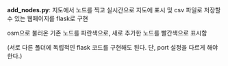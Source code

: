 **add_nodes.py**:
지도에서 노드를 찍고 실시간으로 지도에 표시 및 csv 파일로 저장할 수 있는 웹페이지를 flask로 구현

osm으로 불러온 기존 노드를 파란색으로, 새로 추가한 노드를 빨간색으로 표시함

(서로 다른 폴더에 독립적인 flask 코드를 구현해도 된다. 단, port 설정을 다르게 해야 한다.)